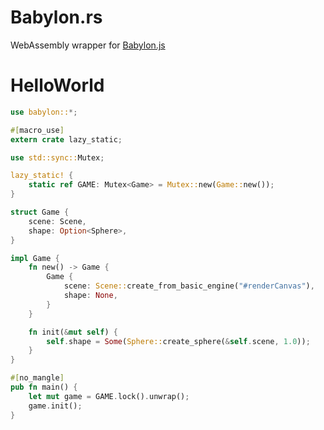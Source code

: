 # Babylon.rs

WebAssembly wrapper for [Babylon.js](https://www.babylonjs.com/)

# HelloWorld

```rust
use babylon::*;

#[macro_use]
extern crate lazy_static;

use std::sync::Mutex;

lazy_static! {
    static ref GAME: Mutex<Game> = Mutex::new(Game::new());
}

struct Game {
    scene: Scene,
    shape: Option<Sphere>,
}

impl Game {
    fn new() -> Game {
        Game {
            scene: Scene::create_from_basic_engine("#renderCanvas"),
            shape: None,
        }
    }

    fn init(&mut self) {
        self.shape = Some(Sphere::create_sphere(&self.scene, 1.0));
    }
}

#[no_mangle]
pub fn main() {
    let mut game = GAME.lock().unwrap();
    game.init();
}
```